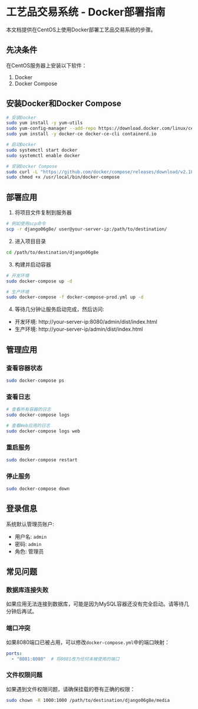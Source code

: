 # 工艺品交易系统 - Docker部署指南

本文档提供在CentOS上使用Docker部署工艺品交易系统的步骤。

## 先决条件

在CentOS服务器上安装以下软件：

1. Docker
2. Docker Compose

## 安装Docker和Docker Compose

```bash
# 安装Docker
sudo yum install -y yum-utils
sudo yum-config-manager --add-repo https://download.docker.com/linux/centos/docker-ce.repo
sudo yum install -y docker-ce docker-ce-cli containerd.io

# 启动Docker
sudo systemctl start docker
sudo systemctl enable docker

# 安装Docker Compose
sudo curl -L "https://github.com/docker/compose/releases/download/v2.18.1/docker-compose-$(uname -s)-$(uname -m)" -o /usr/local/bin/docker-compose
sudo chmod +x /usr/local/bin/docker-compose
```

## 部署应用

1. 将项目文件复制到服务器

```bash
# 例如使用scp命令
scp -r django06g8e/ user@your-server-ip:/path/to/destination/
```

2. 进入项目目录

```bash
cd /path/to/destination/django06g8e
```

3. 构建并启动容器

```bash
# 开发环境
sudo docker-compose up -d

# 生产环境
sudo docker-compose -f docker-compose-prod.yml up -d
```

4. 等待几分钟让服务启动完成，然后访问:

- 开发环境: http://your-server-ip:8080/admin/dist/index.html
- 生产环境: http://your-server-ip/admin/dist/index.html

## 管理应用

### 查看容器状态

```bash
sudo docker-compose ps
```

### 查看日志

```bash
# 查看所有容器的日志
sudo docker-compose logs

# 查看Web应用的日志
sudo docker-compose logs web
```

### 重启服务

```bash
sudo docker-compose restart
```

### 停止服务

```bash
sudo docker-compose down
```

## 登录信息

系统默认管理员账户:
- 用户名: `admin`
- 密码: `admin`
- 角色: 管理员

## 常见问题

### 数据库连接失败

如果应用无法连接到数据库，可能是因为MySQL容器还没有完全启动。请等待几分钟后再试。

### 端口冲突

如果8080端口已被占用，可以修改`docker-compose.yml`中的端口映射：

```yaml
ports:
  - "8081:8080"  # 将8081改为任何未被使用的端口
```

### 文件权限问题

如果遇到文件权限问题，请确保挂载的卷有正确的权限：

```bash
sudo chown -R 1000:1000 /path/to/destination/django06g8e/media
``` 